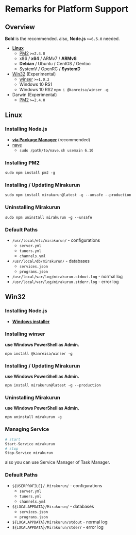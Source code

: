 # Remarks for Platform Support

## Overview

**Bold** is the recommended. also, **Node.js** `>=6.5.0` needed.

* [**Linux**](#linux)
  * [PM2](http://pm2.keymetrics.io/) `>=2.4.0`
  * x86 / **x64** / ARMv7 / **ARMv8**
  * **Debian** / Ubuntu / CentOS / Gentoo
  * SystemV / OpenRC / **SystemD**
* [Win32](#win32) (Experimental)
  * [winser](https://github.com/jfromaniello/winser) `>=1.0.2`
  * Windows 10 RS1
  * Windows 10 RS2 `npm i @kanreisa/winser -g`
* Darwin (Experimental)
  * [PM2](http://pm2.keymetrics.io/) `>=2.4.0`

## Linux

### Installing Node.js

* [**via Package Manager**](https://nodejs.org/en/download/package-manager/#debian-and-ubuntu-based-linux-distributions) (recommended)
* [nave](https://github.com/isaacs/nave)
  * `sudo /path/to/nave.sh usemain 6.10`

### Installing PM2

```
sudo npm install pm2 -g
```

### Installing / Updating Mirakurun

```
sudo npm install mirakurun@latest -g --unsafe --production
```

### Uninstalling Mirakurun

```
sudo npm uninstall mirakurun -g --unsafe
```

### Default Paths

* `/usr/local/etc/mirakurun/` - configurations
  * `server.yml`
  * `tuners.yml`
  * `channels.yml`
* `/usr/local/db/mirakurun/` - databases
  * `services.json`
  * `programs.json`
* `/usr/local/var/log/mirakurun.stdout.log` - normal log
* `/usr/local/var/log/mirakurun.stderr.log` - error log

## Win32

### Installing Node.js

* [**Windows installer**](https://nodejs.org/en/download/)

### Installing winser

**use Windows PowerShell as Admin.**

```
npm install @kanreisa/winser -g
```

### Installing / Updating Mirakurun

**use Windows PowerShell as Admin.**

```
npm install mirakurun@latest -g --production
```

### Uninstalling Mirakurun

**use Windows PowerShell as Admin.**

```
npm uninstall mirakurun -g
```

### Managing Service

```sh
# start
Start-Service mirakurun
# stop
Stop-Service mirakurun
```

also you can use Service Manager of Task Manager.

### Default Paths

* `${USERPROFILE}/.Mirakurun/` - configurations
  * `server.yml`
  * `tuners.yml`
  * `channels.yml`
* `${LOCALAPPDATA}/Mirakurun/` - databases
  * `services.json`
  * `programs.json`
* `${LOCALAPPDATA}/Mirakurun/stdout` - normal log
* `${LOCALAPPDATA}/Mirakurun/stderr` - error log
